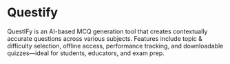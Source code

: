 # Questify
QuestIFy is an AI-based MCQ generation tool that creates contextually accurate questions across various subjects. Features include topic &amp; difficulty selection, offline access, performance tracking, and downloadable quizzes—ideal for students, educators, and exam prep.
